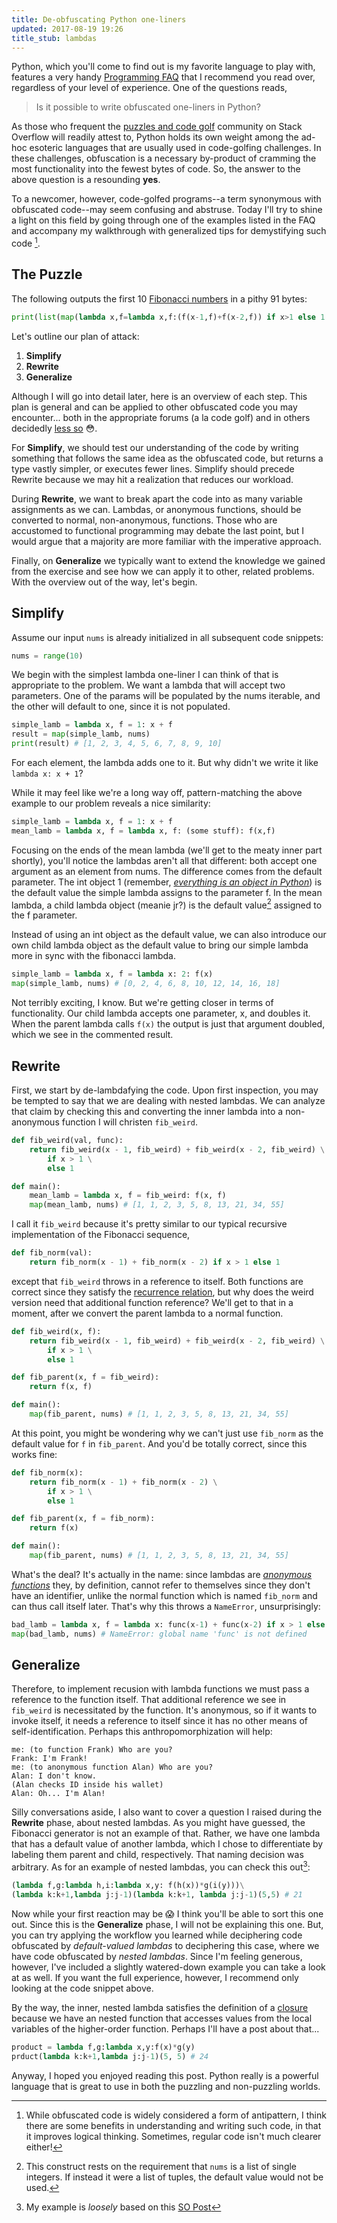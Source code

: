 ```yaml
---
title: De-obfuscating Python one-liners
updated: 2017-08-19 19:26
title_stub: lambdas
---
```


Python, which you'll come to find out is my favorite language to play with, features a very handy [Programming FAQ][progfaq] that I recommend you read over, regardless of your level of experience. One of the questions reads,

> Is it possible to write obfuscated one-liners in Python?


As those who frequent the [puzzles and code golf][pcg] community on Stack Overflow will readily attest to, Python holds its own weight among the ad-hoc esoteric languages that are usually used in code-golfing challenges. In these challenges, obfuscation is a necessary by-product of cramming the most functionality into the fewest bytes of code. So, the answer to the above question is a resounding **yes**.

To a newcomer, however, code-golfed programs--a term synonymous with obfuscated code--may seem confusing and abstruse. Today I'll try to shine a light on this field by going through one of the examples listed in the FAQ and accompany my walkthrough with generalized tips for demystifying such code [^1].

## The Puzzle

The following outputs the first 10 [Fibonacci numbers][fibonacci] in a pithy 91 bytes:

```python
print(list(map(lambda x,f=lambda x,f:(f(x-1,f)+f(x-2,f)) if x>1 else 1:f(x,f), range(10))))
```

Let's outline our plan of attack:
1. **Simplify**
2. **Rewrite**
3. **Generalize**

Although I will go into detail later, here is an overview of each step. This plan is general and can be applied to other obfuscated code you may encounter... both in the appropriate forums (a la code golf) and in others decidedly [less so][enterprise] 😳.

For **Simplify**, we should test our understanding of the code by writing something that follows the same idea as the obfuscated code, but returns a type vastly simpler, or executes fewer lines. Simplify should precede Rewrite because we may hit a realization that reduces our workload.

During **Rewrite**, we want to break apart the code into as many variable assignments as we can. Lambdas, or anonymous functions, should be converted to normal, non-anonymous, functions. Those who are accustomed to functional programming may debate the last point, but I would argue that a majority are more familiar with the imperative approach.

Finally, on **Generalize** we typically want to extend the knowledge we gained from the exercise and see how we can apply it to other, related problems. With the overview out of the way, let's begin.

## Simplify

Assume our input `nums` is already initialized in all subsequent code snippets:

```python
nums = range(10)
```

We begin with the simplest lambda one-liner I can think of that is appropriate to the problem. We want a lambda that will accept two parameters. One of the params will be populated by the nums iterable, and the other will default to one, since it is not populated.

```python
simple_lamb = lambda x, f = 1: x + f
result = map(simple_lamb, nums)
print(result) # [1, 2, 3, 4, 5, 6, 7, 8, 9, 10]
```

For each element, the lambda adds one to it. But why didn't we write it like `lambda x: x + 1`?

While it may feel like we're a long way off, pattern-matching the above example to our problem reveals a nice similarity:

```python
simple_lamb = lambda x, f = 1: x + f
mean_lamb = lambda x, f = lambda x, f: (some stuff): f(x,f)
```

Focusing on the ends of the mean lambda (we'll get to the meaty inner part shortly), you'll notice the lambdas aren't all that different: both accept one argument as an element from nums. The difference comes from the default parameter. The int object 1 (remember, _[everything is an object in Python][everything]_) is the default value the simple lambda assigns to the parameter f. In the mean lambda, a child lambda object (meanie jr?) is the default value[^2] assigned to the f parameter. 

Instead of using an int object as the default value, we can also introduce our own child lambda object as the default value to bring our simple lambda more in sync with the fibonacci lambda.

```python
simple_lamb = lambda x, f = lambda x: 2: f(x)
map(simple_lamb, nums) # [0, 2, 4, 6, 8, 10, 12, 14, 16, 18]
```

Not terribly exciting, I know. But we're getting closer in terms of functionality. Our child lambda accepts one parameter, x, and doubles it. When the parent lambda calls `f(x)` the output is just that argument doubled, which we see in the commented result.

## Rewrite

First, we start by de-lambdafying the code. Upon first inspection, you may be tempted to say that we are dealing with nested lambdas. We can analyze that claim by checking this and converting the inner lambda into a non-anonymous function I will christen `fib_weird`.

```python
def fib_weird(val, func):
	return fib_weird(x - 1, fib_weird) + fib_weird(x - 2, fib_weird) \
		if x > 1 \
		else 1

def main():
	mean_lamb = lambda x, f = fib_weird: f(x, f)
	map(mean_lamb, nums) # [1, 1, 2, 3, 5, 8, 13, 21, 34, 55]
```

I call it `fib_weird` because it's pretty similar to our typical recursive implementation of the Fibonacci sequence, 

```python
def fib_norm(val):
	return fib_norm(x - 1) + fib_norm(x - 2) if x > 1 else 1
```

except that `fib_weird` throws in a reference to itself. Both functions are correct since they satisfy the [recurrence relation][fibrecur], but why does the weird version need that additional function reference? We'll get to that in a moment, after we convert the parent lambda to a normal function.

```python
def fib_weird(x, f):
    return fib_weird(x - 1, fib_weird) + fib_weird(x - 2, fib_weird) \
        if x > 1 \
        else 1

def fib_parent(x, f = fib_weird):
	return f(x, f)

def main():
	map(fib_parent, nums) # [1, 1, 2, 3, 5, 8, 13, 21, 34, 55]
```

At this point, you might be wondering why we can't just use `fib_norm` as the default value for `f` in `fib_parent`. And you'd be totally correct, since this works fine:

```python
def fib_norm(x):
    return fib_norm(x - 1) + fib_norm(x - 2) \
        if x > 1 \
        else 1

def fib_parent(x, f = fib_norm):
	return f(x)

def main():
	map(fib_parent, nums) # [1, 1, 2, 3, 5, 8, 13, 21, 34, 55]
```

What's the deal? It's actually in the name: since lambdas are _[anonymous functions][anonymous]_ they, by definition, cannot refer to themselves since they don't have an identifier, unlike the normal function which is named `fib_norm` and can thus call itself later. That's why this throws a `NameError`, unsurprisingly:

```python
bad_lamb = lambda x, f = lambda x: func(x-1) + func(x-2) if x > 1 else 1: f(x)
map(bad_lamb, nums) # NameError: global name 'func' is not defined
```

## Generalize

Therefore, to implement recusion with lambda functions we must pass a reference to the function itself. That additional reference we see in `fib_weird` is necessitated by the function. It's anonymous, so if it wants to invoke itself, it needs a reference to itself since it has no other means of self-identification. Perhaps this anthropomorphization will help:

```text
me: (to function Frank) Who are you?
Frank: I'm Frank!
me: (to anonymous function Alan) Who are you?
Alan: I don't know.
(Alan checks ID inside his wallet)
Alan: Oh... I'm Alan!
```

Silly conversations aside, I also want to cover a question I raised during the **Rewrite** phase, about nested lambdas. As you might have guessed, the Fibonacci generator is not an example of that. Rather, we have one lambda that has a default value of another lambda, which I chose to differentiate by labeling them parent and child, respectively. That naming decision was arbitrary. As for an example of nested lambdas, you can check this out[^3]:

```python
(lambda f,g:lambda h,i:lambda x,y: f(h(x))*g(i(y)))\
(lambda k:k+1,lambda j:j-1)(lambda k:k+1, lambda j:j-1)(5,5) # 21
```

Now while your first reaction may be 😱 I think you'll be able to sort this one out. Since this is the **Generalize** phase, I will not be explaining this one. But, you can try applying the workflow you learned while deciphering code obfuscated by _default-valued lambdas_ to deciphering this case, where we have code obfuscated by _nested lambdas_. Since I'm feeling generous, however, I've included a slightly watered-down example you can take a look at as well. If you want the full experience, however, I recommend only looking at the code snippet above.

By the way, the inner, nested lambda satisfies the definition of a [closure][closure] because we have an nested function that accesses values from the local variables of the higher-order function. Perhaps I'll have a post about that...

```python
product = lambda f,g:lambda x,y:f(x)*g(y)
prduct(lambda k:k+1,lambda j:j-1)(5, 5) # 24
```

Anyway, I hoped you enjoyed reading this post. Python really is a powerful language that is great to use in both the puzzling and non-puzzling worlds.

[^1]: While obfuscated code is widely considered a form of antipattern, I think there are some benefits in understanding and writing such code, in that it improves logical thinking. Sometimes, regular code isn't much clearer either!
[^2]: This construct rests on the requirement that `nums` is a list of single integers. If instead it were a list of tuples, the default value would not be used.
[^3]: My example is _loosely_ based on this [SO Post][nested]

[progfaq]: https://docs.python.org/3/faq/programming.html
[pcg]: https://codegolf.stackexchange.com/
[fibonacci]: https://en.wikipedia.org/wiki/Fibonacci_number
[enterprise]: https://en.wikipedia.org/wiki/Enterprise_software
[everything]: https://pythoninternal.wordpress.com/2014/08/11/everythings-an-object/
[fibrecur]: https://en.wikipedia.org/wiki/Recurrence_relation#Fibonacci_numbers
[anonymous]: https://en.wikipedia.org/wiki/Anonymous_function
[nested]: https://stackoverflow.com/questions/36391807/understanding-nested-lambda-function-behaviour-in-python
[closure]: https://en.wikipedia.org/wiki/Closure_(computer_programming)